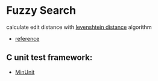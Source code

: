 # Fuzzy Search

calculate edit distance with [levenshtein distance](https://en.wikipedia.org/wiki/Levenshtein_distance) algorithm
* [reference](https://charles620016.hackpad.com/ep/pad/static/Japi4qFyAzt)

## C unit test framework:
* [MinUnit](http://www.jera.com/techinfo/jtns/jtn002.html)
